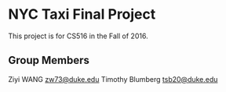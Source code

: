 # NYC Taxi Final Project
This project is for CS516 in the Fall of 2016. 

## Group Members 
Ziyi WANG zw73@duke.edu
Timothy Blumberg tsb20@duke.edu
